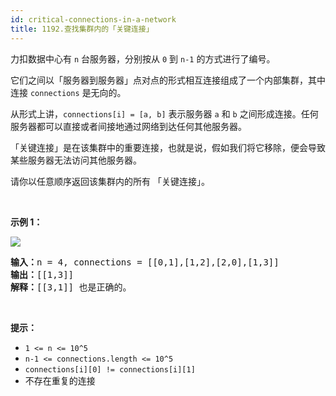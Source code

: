 ```yaml
---
id: critical-connections-in-a-network
title: 1192.查找集群内的「关键连接」
---
```

力扣数据中心有 <code>n</code> 台服务器，分别按从 <code>0</code> 到 <code>n-1</code> 的方式进行了编号。

它们之间以「服务器到服务器」点对点的形式相互连接组成了一个内部集群，其中连接 <code>connections</code> 是无向的。

从形式上讲，<code>connections[i] = [a, b]</code> 表示服务器 <code>a</code> 和 <code>b</code> 之间形成连接。任何服务器都可以直接或者间接地通过网络到达任何其他服务器。

「关键连接」是在该集群中的重要连接，也就是说，假如我们将它移除，便会导致某些服务器无法访问其他服务器。

请你以任意顺序返回该集群内的所有 「关键连接」。

 

**示例 1：**

**![](https://assets.leetcode-cn.com/aliyun-lc-upload/original_images/critical-connections-in-a-network.png)**


<pre><strong>输入：</strong>n = 4, connections = [[0,1],[1,2],[2,0],[1,3]]<br/><strong>输出：</strong>[[1,3]]<br/><strong>解释：</strong>[[3,1]] 也是正确的。</pre>

 

**提示：**


- <code>1 &lt;= n &lt;= 10^5</code>
- <code>n-1 &lt;= connections.length &lt;= 10^5</code>
- <code>connections[i][0] != connections[i][1]</code>
- 不存在重复的连接
